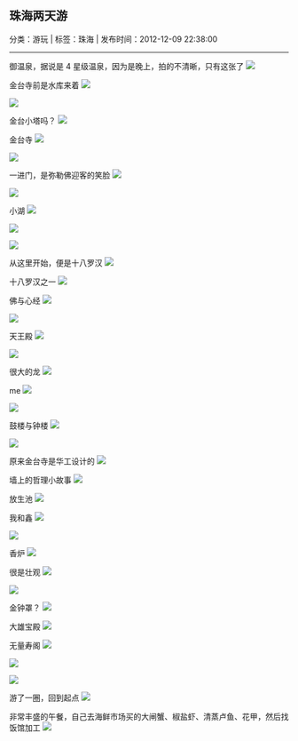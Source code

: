 ## 珠海两天游

分类：游玩 | 标签：珠海 | 发布时间：2012-12-09 22:38:00

___

御温泉，据说是 4 星级温泉，因为是晚上，拍的不清晰，只有这张了
![](posts/2012/12/09/images/0.jpg)

金台寺前是水库来着
![](posts/2012/12/09/images/1.jpg)

![](posts/2012/12/09/images/3.jpg)

金台小塔吗？
![](posts/2012/12/09/images/2.jpg)

金台寺
![](posts/2012/12/09/images/4.jpg)

![](posts/2012/12/09/images/5.jpg)

一进门，是弥勒佛迎客的笑脸
![](posts/2012/12/09/images/6.jpg)

![](posts/2012/12/09/images/7.jpg)

小湖
![](posts/2012/12/09/images/8.jpg)

![](posts/2012/12/09/images/9.jpg)

![](posts/2012/12/09/images/10.jpg)

从这里开始，便是十八罗汉
![](posts/2012/12/09/images/11.jpg)

十八罗汉之一
![](posts/2012/12/09/images/12.jpg)

佛与心经
![](posts/2012/12/09/images/13.jpg)

![](posts/2012/12/09/images/14.jpg)

天王殿
![](posts/2012/12/09/images/15.jpg)

![](posts/2012/12/09/images/16.jpg)

很大的龙
![](posts/2012/12/09/images/17.jpg)

me
![](posts/2012/12/09/images/18.jpg)

![](posts/2012/12/09/images/19.jpg)

鼓楼与钟楼
![](posts/2012/12/09/images/20.jpg)

![](posts/2012/12/09/images/29.jpg)

原来金台寺是华工设计的
![](posts/2012/12/09/images/21.jpg)

墙上的哲理小故事
![](posts/2012/12/09/images/22.jpg)

放生池
![](posts/2012/12/09/images/23.jpg)

我和鑫
![](posts/2012/12/09/images/24.jpg)

![](posts/2012/12/09/images/24_1.jpg)

香炉
![](posts/2012/12/09/images/25.jpg)

很是壮观
![](posts/2012/12/09/images/26.jpg)

![](posts/2012/12/09/images/27.jpg)

金钟罩？
![](posts/2012/12/09/images/28.jpg)

大雄宝殿
![](posts/2012/12/09/images/30.jpg)

无量寿阁
![](posts/2012/12/09/images/31.jpg)

![](posts/2012/12/09/images/32.jpg)

![](posts/2012/12/09/images/33.jpg)

游了一圈，回到起点
![](posts/2012/12/09/images/34.jpg)

非常丰盛的午餐，自己去海鲜市场买的大闸蟹、椒盐虾、清蒸卢鱼、花甲，然后找饭馆加工
![](posts/2012/12/09/images/35.jpg)

